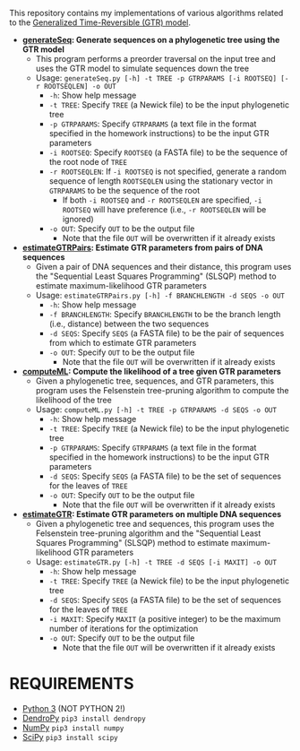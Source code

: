 This repository contains my implementations of various algorithms related to the [Generalized Time-Reversible (GTR) model](https://en.wikipedia.org/wiki/Models_of_DNA_evolution#GTR:_Generalised_time-reversible_.28Tavar.C3.A9_1986.29.5B9.5D).

* **[generateSeq](generateSeq.py): Generate sequences on a phylogenetic tree using the GTR model**
    * This program performs a preorder traversal on the input tree and uses the GTR model to simulate sequences down the tree
    * Usage: `generateSeq.py [-h] -t TREE -p GTRPARAMS [-i ROOTSEQ] [-r ROOTSEQLEN] -o OUT`
        * `-h`: Show help message
        * `-t TREE`: Specify `TREE` (a Newick file) to be the input phylogenetic tree
        * `-p GTRPARAMS`: Specify `GTRPARAMS` (a text file in the format specified in the homework instructions) to be the input GTR parameters
        * `-i ROOTSEQ`: Specify `ROOTSEQ` (a FASTA file) to be the sequence of the root node of `TREE`
        * `-r ROOTSEQLEN`: If `-i ROOTSEQ` is not specified, generate a random sequence of length `ROOTSEQLEN` using the stationary vector in `GTRPARAMS` to be the sequence of the root
            * If both `-i ROOTSEQ` and `-r ROOTSEQLEN` are specified, `-i ROOTSEQ` will have preference (i.e., `-r ROOTSEQLEN` will be ignored)
        * `-o OUT`: Specify `OUT` to be the output file
            * Note that the file `OUT` will be overwritten if it already exists
* **[estimateGTRPairs](estimateGTRPairs.py): Estimate GTR parameters from pairs of DNA sequences**
    * Given a pair of DNA sequences and their distance, this program uses the "Sequential Least Squares Programming" (SLSQP) method to estimate maximum-likelihood GTR parameters
    * Usage: `estimateGTRPairs.py [-h] -f BRANCHLENGTH -d SEQS -o OUT`
        * `-h`: Show help message
        * `-f BRANCHLENGTH`: Specify `BRANCHLENGTH` to be the branch length (i.e., distance) between the two sequences
        * `-d SEQS`: Specify `SEQS` (a FASTA file) to be the pair of sequences from which to estimate GTR parameters
        * `-o OUT`: Specify `OUT` to be the output file
            * Note that the file `OUT` will be overwritten if it already exists
* **[computeML](computeML.py): Compute the likelihood of a tree given GTR parameters**
    * Given a phylogenetic tree, sequences, and GTR parameters, this program uses the Felsenstein tree-pruning algorithm to compute the likelihood of the tree
    * Usage: `computeML.py [-h] -t TREE -p GTRPARAMS -d SEQS -o OUT`
        * `-h`: Show help message
        * `-t TREE`: Specify `TREE` (a Newick file) to be the input phylogenetic tree
        * `-p GTRPARAMS`: Specify `GTRPARAMS` (a text file in the format specified in the homework instructions) to be the input GTR parameters
        * `-d SEQS`: Specify `SEQS` (a FASTA file) to be the set of sequences for the leaves of `TREE`
        * `-o OUT`: Specify `OUT` to be the output file
            * Note that the file `OUT` will be overwritten if it already exists
* **[estimateGTR](estimateGTR.py): Estimate GTR parameters on multiple DNA sequences**
    * Given a phylogenetic tree and sequences, this program uses the Felsenstein tree-pruning algorithm and the "Sequential Least Squares Programming" (SLSQP) method to estimate maximum-likelihood GTR parameters
    * Usage: `estimateGTR.py [-h] -t TREE -d SEQS [-i MAXIT] -o OUT`
        * `-h`: Show help message
        * `-t TREE`: Specify `TREE` (a Newick file) to be the input phylogenetic tree
        * `-d SEQS`: Specify `SEQS` (a FASTA file) to be the set of sequences for the leaves of `TREE`
        * `-i MAXIT`: Specify `MAXIT` (a positive integer) to be the maximum number of iterations for the optimization
        * `-o OUT`: Specify `OUT` to be the output file
            * Note that the file `OUT` will be overwritten if it already exists

REQUIREMENTS
===
* [Python 3](https://www.python.org/downloads/) (NOT PYTHON 2!)
* [DendroPy](http://www.dendropy.org/) `pip3 install dendropy`
* [NumPy](http://www.numpy.org/) `pip3 install numpy`
* [SciPy](http://scipy.org/) `pip3 install scipy`

